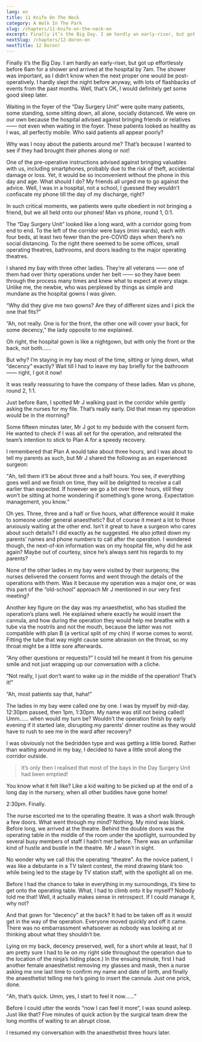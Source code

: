 ```yaml
---
lang: en
title: 11 Knife On The Neck
category: A Walk In The Park
slug: /chapters/11-knife-on-the-neck-en
excerpt: Finally it’s the Big Day. I am hardly an early-riser, but got up effortlessly before 6am for a shower and arrived at the hospital by 7am.
nextSlug: /chapters/12-doron-en
nextTitle: 12 Doron!
---
```


Finally it’s the Big Day. I am hardly an early-riser, but got up effortlessly before 6am for a shower and arrived at the hospital by 7am. The shower was important, as I didn’t know when the next proper one would be post-operatively. I hardly slept the night before anyway, with lots of flashbacks of events from the past months. Well, that’s OK, I would definitely get some good sleep later.
 
Waiting in the foyer of the “Day Surgery Unit” were quite many patients, some standing, some sitting down, all alone, socially distanced. We were on our own because the hospital advised against bringing friends or relatives —— not even when waiting in the foyer. These patients looked as healthy as I was, all perfectly mobile. Who said patients all appear poorly?
 
Why was I nosy about the patients around me? That’s because I wanted to see if they had brought their phones along or not!
 
One of the pre-operative instructions advised against bringing valuables with us, including smartphones, probably due to the risk of theft, accidental damage or loss. Yet, it would be so inconvenient without the phone in this day and age. What should I do? My friends all urged me to go against the advice. Well, I was in a hospital, not a school, I guessed they wouldn’t confiscate my phone till the day of my discharge, right?
 
In such critical moments, we patients were quite obedient in not bringing a friend, but we all held onto our phones! Man vs phone, round 1, 0:1.
 
The “Day Surgery Unit” looked like a long ward, with a corridor going from end to end. To the left of the corridor were bays (mini wards), each with four beds, at least two fewer than the pre-COVID days when there’s no social distancing. To the right there seemed to be some offices, small operating theatres, bathrooms, and doors leading to the major operating theatres.
 
I shared my bay with three other ladies. They’re all veterans —— one of them had over thirty operations under her belt —— so they have been through the process many times and knew what to expect at every stage. Unlike me, the newbie, who was perplexed by things as simple and mundane as the hospital gowns I was given.
 
“Why did they give me two gowns? Are they of different sizes and I pick the one that fits?”
 
“Ah, not really. One is for the front, the other one will cover your back, for some decency,” the lady opposite to me explained.

Oh right, the hospital gown is like a nightgown, but with only the front or the back, not both......

But why? I’m staying in my bay most of the time, sitting or lying down, what “decency” exactly? Wait till I had to leave my bay briefly for the bathroom —— right, I got it now! 

It was really reassuring to have the company of these ladies. Man vs phone, round 2, 1:1.

Just before 8am, I spotted Mr J walking past in the corridor while gently asking the nurses for my file. That’s really early. Did that mean my operation would be in the morning?

Some fifteen minutes later, Mr J got to my bedside with the consent form. He wanted to check if I was all set for the operation, and reiterated the team’s intention to stick to Plan A for a speedy recovery.

I remembered that Plan A would take about three hours, and I was about to tell my parents as such, but Mr J shared the following as an experienced surgeon:

<q>Ah, tell them it’ll be about three and a half hours. You see, if everything goes well and we finish on time, they will be delighted to receive a call earlier than expected. If however we go a bit over three hours, still they won’t be sitting at home wondering if something’s gone wrong. Expectation management, you know.

Oh yes. Three, three and a half or five hours, what difference would it make to someone under general anaesthetic? But of course it meant a lot to those anxiously waiting at the other end. Isn’t it great to have a surgeon who cares about such details? I did exactly as he suggested. He also jotted down my parents’ names and phone numbers to call after the operation. I wondered though, the next-of-kin information was on my hospital file, why did he ask again? Maybe out of courtesy, since he’s always sent his regards to my parents?

None of the other ladies in my bay were visited by their surgeons; the nurses delivered the consent forms and went through the details of the operations with them. Was it because my operation was a major one, or was this part of the “old-school” approach Mr J mentioned in our very first meeting?

Another key figure on the day was my anaesthetist, who has studied the operation’s plans well. He explained where exactly he would insert the cannula, and how during the operation they would help me breathe with a tube via the nostrils and not the mouth, because the latter was not compatible with plan B (a vertical split of my chin) if worse comes to worst. Fitting the tube that way might cause some abrasion on the throat, so my throat might be a little sore afterwards.

“Any other questions or requests?” I could tell he meant it from his genuine smile and not just wrapping up our conversation with a cliche.

“Not really, I just don’t want to wake up in the middle of the operation! That’s it!”

“Ah, most patients say that, haha!”

The ladies in my bay were called one by one. I was by myself by mid-day. 12:30pm passed, then 1pm, 1:30pm. My name was still not being called! Umm...... when would my turn be? Wouldn’t the operation finish by early evening if it started late, disrupting my parents’ dinner routine as they would have to rush to see me in the ward after recovery?

I was obviously not the bedridden type and was getting a little bored. Rather than waiting around in my bay, I decided to have a little stroll along the corridor outside.

>It’s only then I realised that most of the bays in the Day Surgery Unit had been emptied!

You know what it felt like? Like a kid waiting to be picked up at the end of a long day in the nursery, when all other buddies have gone home! 

2:30pm. Finally.
 
The nurse escorted me to the operating theatre. It was a short walk through a few doors. What went through my mind? Nothing. My mind was blank. Before long, we arrived at the theatre. Behind the double doors was the operating table in the middle of the room under the spotlight, surrounded by several busy members of staff I hadn’t met before. There was an unfamiliar kind of hustle and bustle in the theatre. Mr J wasn’t in sight.
 
No wonder why we call this the operating “theatre”. As the novice patient, I was like a debutante in a TV talent contest, the mind drawing blank too while being led to the stage by TV station staff, with the spotlight all on me.
 
Before I had the chance to take in everything in my surroundings, it’s time to get onto the operating table. What, I had to climb onto it by myself? Nobody told me that! Well, it actually makes sense in retrospect. If I could manage it, why not?
 
And that gown for “decency” at the back? It had to be taken off as it would get in the way of the operation. Everyone moved quickly and off it came. There was no embarrassment whatsoever as nobody was looking at or thinking about what they shouldn’t be.
 
Lying on my back, decency preserved, well, for a short while at least, ha! (I am pretty sure I had to lie on my right side throughout the operation due to the location of the ninja’s hiding place.) In the ensuing minute, first I had another female anaesthetist removing my glasses and mask, then a nurse asking me one last time to confirm my name and date of birth, and finally the anaesthetist telling me he’s going to insert the cannula. Just one prick, done.
 
<q>Ah, that’s quick. Umm, yes, I start to feel it now......
 
Before I could utter the words “now I can feel it more”, I was sound asleep. Just like that? Five minutes of quick action by the surgical team drew the long months of waiting to an abrupt close.
 
I resumed my conversation with the anaesthetist three hours later.
